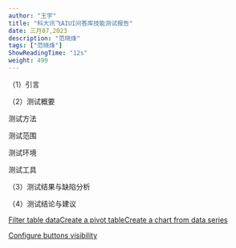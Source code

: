 ```yaml
---
author: "王宇"
title: "科大讯飞AIUI问答库技能测试报告"
date: 三月07,2023
description: "范晓烽"
tags: ["范晓烽"]
ShowReadingTime: "12s"
weight: 499
---
```

（1）引言

（2）测试概要

测试方法

测试范围

测试环境

测试工具

（3）测试结果与缺陷分析

（4）测试结论与建议

  

[Filter table data](#)[Create a pivot table](#)[Create a chart from data series](#)

[Configure buttons visibility](/users/tfac-settings.action)